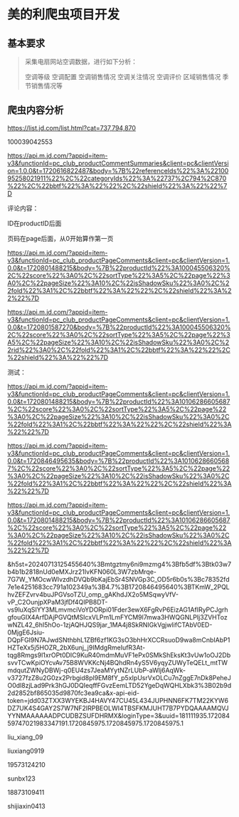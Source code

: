 # 美的利爬虫项目开发

## 基本要求

> 采集电扇网站空调数据，进行如下分析：
>
> 空调等级
> 空调配置
> 空调销售情况
> 空调关注情况
> 空调评价
> 区域销售情况
> 季节销售情况等

## 爬虫内容分析

https://list.jd.com/list.html?cat=737,794,870



100039042553

https://api.m.jd.com/?appid=item-v3&functionId=pc_club_productCommentSummaries&client=pc&clientVersion=1.0.0&t=1720616822487&body=%7B%22referenceIds%22%3A%2210095258021911%22%2C%22categoryIds%22%3A%22737%2C794%2C870%22%2C%22bbtf%22%3A%22%22%2C%22shield%22%3A%22%22%7D

评论内容：

ID在productID后面

页码在page后面，从0开始算作第一页

https://api.m.jd.com/?appid=item-v3&functionId=pc_club_productPageComments&client=pc&clientVersion=1.0.0&t=1720801488215&body=%7B%22productId%22%3A100045506320%2C%22score%22%3A0%2C%22sortType%22%3A5%2C%22page%22%3A0%2C%22pageSize%22%3A10%2C%22isShadowSku%22%3A0%2C%22fold%22%3A1%2C%22bbtf%22%3A%22%22%2C%22shield%22%3A%22%22%7D



https://api.m.jd.com/?appid=item-v3&functionId=pc_club_productPageComments&client=pc&clientVersion=1.0.0&t=1720801587270&body=%7B%22productId%22%3A100045506320%2C%22score%22%3A0%2C%22sortType%22%3A5%2C%22page%22%3A5%2C%22pageSize%22%3A10%2C%22isShadowSku%22%3A0%2C%22rid%22%3A0%2C%22fold%22%3A1%2C%22bbtf%22%3A%22%22%2C%22shield%22%3A%22%22%7D

测试：

https://api.m.jd.com/?appid=item-v3&functionId=pc_club_productPageComments&client=pc&clientVersion=1.0.0&t=1720801488215&body=%7B%22productId%22%3A10106286605687%2C%22score%22%3A0%2C%22sortType%22%3A5%2C%22page%22%3A0%2C%22pageSize%22%3A10%2C%22isShadowSku%22%3A0%2C%22fold%22%3A1%2C%22bbtf%22%3A%22%22%2C%22shield%22%3A%22%22%7D

https://api.m.jd.com/?appid=item-v3&functionId=pc_club_productPageComments&client=pc&clientVersion=1.0.0&t=1720846495635&body=%7B%22productId%22%3A10106286605687%2C%22score%22%3A0%2C%22sortType%22%3A5%2C%22page%22%3A0%2C%22pageSize%22%3A10%2C%22isShadowSku%22%3A0%2C%22fold%22%3A1%2C%22bbtf%22%3A%22%22%2C%22shield%22%3A%22%22%7D



https://api.m.jd.com/?appid=item-v3&functionId=pc_club_productPageComments&client=pc&clientVersion=1.0.0&t=1720801488215&body=%7B%22productId%22%3A10106286605687%2C%22score%22%3A0%2C%22sortType%22%3A5%2C%22page%22%3A0%2C%22pageSize%22%3A10%2C%22isShadowSku%22%3A0%2C%22fold%22%3A1%2C%22bbtf%22%3A%22%22%2C%22shield%22%3A%22%22%7D



&h5st=20240713125455640%3Bmtgztmy6ni9mzmg4%3Bfb5df%3Btk03w7b4b1b2818nUd0eMXJrz21IvKFN060L3W7zbMrqe-7G7W_YMOcwWIvzdhDVQb9bKajEbSr4SNVGp3C_OD5r6b0s%3Bc78352fd7e1e4251683cc791a102349a%3B4.7%3B1720846495640%3BTKmW_2PQLhvZEFZvrv4buJPGVsoTZU_omp_gAKhdJX2o5MSqwyVfV-vP_C2OunjpXPaM3jfDf4QIPB8DT-vs9luXqSIYY3MLmvmciVoYDORpi01Fder3ewX6FgRvP6EizAG1AfIRyPCJgrhgfouGIX4ArfDAjPGVQtMSIcxVLPm1LmFYCM9l7mwa3HWQGNLPIj3ZVHTozwNZL42_6hI5hOo-1zjAQHJQS9jar_1MA4j8SkRNIGkVgjwIifCTAbV0ED-0MjgE6Jsiu-DQpFGI9N7AJwdSNthbhL1ZBf6zf1KG3sO3bhHrXCCRsuoD9wa8mCnbIAbP1HZTeXx5j5HOZR_2bX6unj_j9IMdgRmeIufR3At-tqg8Rmgs9l1xrOPt0DIC9KuR40mdmMuVF1ePx0SMkShEksKt3vUw1oOJ2DbsvvTCwKpiOYcvAv75B8WVKKcNj4BQhdRn4yS5V6yqyZUWyTeQELt_mtTWmdqutZWNyDBWj-q0EU4zs7JeaMYytNZrLUbP-aWlj6AqWk-v3727fzZ8u2G0zx2Prbgid8pl9EM8fY_p5xIpUsrVxOLCu7nZggE7nDk8PeheJO0dl8zjLad9Prk3hGJ0DQIeqffFGvzEemLTD52YgeDqWQHLXbk3%3B02b9d2d2852bf865035d9870fc3ea9ca&x-api-eid-token=jdd03ZTXX3WYEKBJ4HAVY47CU45L434JUPHNN6FK7TM22KYW6DZ7UK4S4GAY2S7W7NF2IRPBEOLWI4TBSFKMJUHT7B7PYDQAAAAMQVJYYNMAAAAAADPCUDBZSUFDHRMX&loginType=3&uuid=181111935.17208459747021983347191.1720845975.1720845975.1720845975.1

liu_xiang_09

liuxiang0919

19573124210

sunbx123

18873109411

shijiaxin0413
